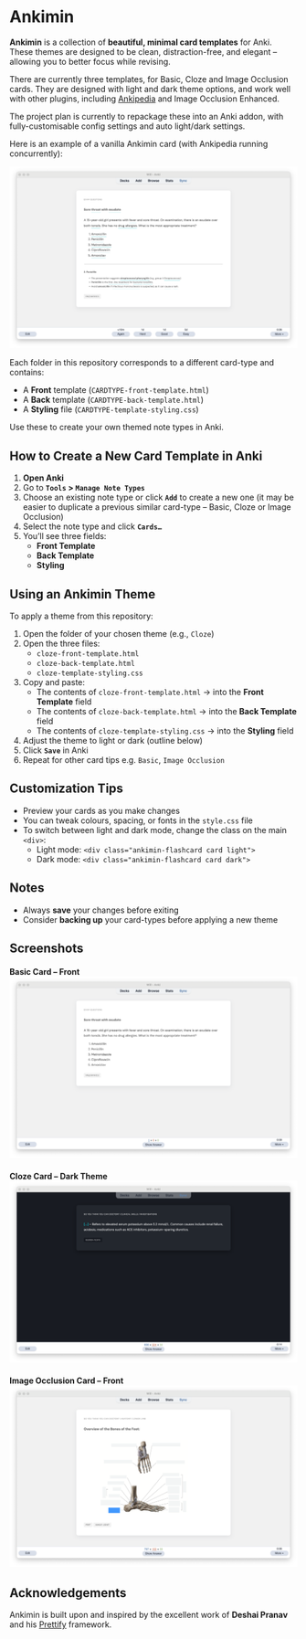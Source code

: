 # Ankimin

**Ankimin** is a collection of **beautiful, minimal card templates** for Anki. These themes are designed to be clean, distraction-free, and elegant – allowing you to better focus while revising.

There are currently three templates, for Basic, Cloze and Image Occlusion cards. They are designed with light and dark theme options, and work well with other plugins, including [Ankipedia](https://github.com/ctrlaltwill/ankipedia) and Image Occlusion Enhanced.

The project plan is currently to repackage these into an Anki addon, with fully-customisable config settings and auto light/dark settings.

Here is an example of a vanilla Ankimin card (with Ankipedia running concurrently):

![Ankimin Basic Card](https://github.com/ctrlaltwill/Ankimin/blob/main/Demo%20Images/Basic-Preview-Back-Plus-Ankipedia.png)

Each folder in this repository corresponds to a different card-type and contains:
- A **Front** template (`CARDTYPE-front-template.html`)
- A **Back** template (`CARDTYPE-back-template.html`)
- A **Styling** file (`CARDTYPE-template-styling.css`)

Use these to create your own themed note types in Anki.

## How to Create a New Card Template in Anki

1. **Open Anki**
2. Go to **`Tools` > `Manage Note Types`**
3. Choose an existing note type or click **`Add`** to create a new one (it may be easier to duplicate a previous similar card-type – Basic, Cloze or Image Occlusion)
4. Select the note type and click **`Cards…`**
5. You’ll see three fields:
   - **Front Template**
   - **Back Template**
   - **Styling**

## Using an Ankimin Theme

To apply a theme from this repository:

1. Open the folder of your chosen theme (e.g., `Cloze`)
2. Open the three files:
   - `cloze-front-template.html`
   - `cloze-back-template.html`
   - `cloze-template-styling.css`
3. Copy and paste:
   - The contents of `cloze-front-template.html` → into the **Front Template** field
   - The contents of `cloze-back-template.html` → into the **Back Template** field
   - The contents of `cloze-template-styling.css` → into the **Styling** field
4. Adjust the theme to light or dark (outline below)
5. Click **`Save`** in Anki
6. Repeat for other card tips e.g. `Basic`, `Image Occlusion`

## Customization Tips

- Preview your cards as you make changes
- You can tweak colours, spacing, or fonts in the `style.css` file
- To switch between light and dark mode, change the class on the main `<div>`:
  - Light mode: `<div class="ankimin-flashcard card light">`
  - Dark mode: `<div class="ankimin-flashcard card dark">`

## Notes

- Always **save** your changes before exiting
- Consider **backing up** your card-types before applying a new theme

## Screenshots

#### Basic Card – Front ![Ankimin Basic Card](https://github.com/ctrlaltwill/Ankimin/blob/main/Demo%20Images/Basic-Preview-Front.png)

#### Cloze Card – Dark Theme ![Ankimin Cloze Card](https://github.com/ctrlaltwill/Ankimin/blob/main/Demo%20Images/Cloze-Preview-Dark.png)

#### Image Occlusion Card – Front ![Ankimin Basic Card](https://github.com/ctrlaltwill/Ankimin/blob/main/Demo%20Images/Occlusion-Preview-1.png)

## Acknowledgements

Ankimin is built upon and inspired by the excellent work of **Deshai Pranav** and his [Prettify](https://github.com/pranavdeshai/anki-prettify) framework. 


